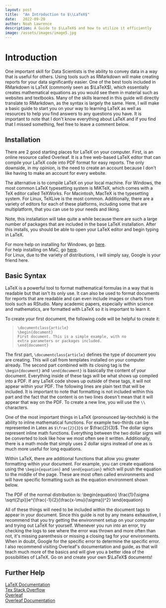 ```yaml
---
layout: post
title:  "An Introduction to $\\LaTeX$"
date:   2022-09-20
author: Noah Lawrence
description: A Guide to $\LaTeX$ and how to utilize it efficiently
image: /assets/images/image5.jpg
---
```

# Introduction
One important skill for Data Scientists is the ability to convey data in a way that is useful for others.  Using tools such as RMarkdown will make creating reports for your data significantly easier.  One of the best tools included in RMarkdown is LaTeX (commonly seen as $\LaTeX$), which essentially creates mathematical equations as you would see them in material such as websites and textbooks.  Many of the skills learned in this guide will directly translate to RMarkdown, as the syntax is largely the same. Here, I will make a basic guide to start you on your way to learning LaTeX as well as resources to help you find answers to any questions you have.  It is important to note that I don't know everything about LaTeX and if you find that I missed something, feel free to leave a comment below.

## Installation
There are 2 good starting places for LaTeX on your computer.  First, is an online resource called Overleaf.  It is a free web-based LaTeX editor that can compile your LaTeX code into PDF format for easy reports.  The only downside, in my opinion, is the need to create an account because I don't like having to make an account for every website.

The alternative is to compile LaTeX on your local machine.  For Windows, the most common LaTeX typesetting system is MiKTeX, which comes with a TeX editor called TeXWorks.  For Macintosh, MacTeX is the typesetting system.  For Linux, TeXLive is the most common.  Additionally, there are a variety of editors for each of these platforms, including some that are multiplatform, that you can use to your needs and liking.

Note, this installation will take quite a while because there are such a large number of packages that are included in the base LaTeX installation.  After this installs, you should be able to open your LaTeX editor and begin typing in LaTeX.

For more help on installing for Windows, go <a href="https://miktex.org/howto/install-miktex">here</a>.\
For help installing on MaC, go <a href="https://www.tug.org/mactex/index.html">here</a>.\
For Linux, due to the variety of distributions, I will simply say, Google is your friend here.

## Basic Syntax

LaTeX is a powerful tool to format mathematical formulas in a way that is readable but that isn't its only use.  It can also be used to format documents for reports that are readable and can even include images or charts from tools such as RStudio.  Many academic papers, especially within science and mathematics, are formatted with LaTeX so it is important to learn it.

To create your first document, the following code will be helpful to create it:
> `\documentclass{article}`\
> `\begin{document}`\
> `First document. This is a simple example, with no` \
> `extra parameters or packages included.`\
> `\end{document}`

The first part, `\documentclass{article}` defines the type of document you are creating.  This will call from templates installed on your computer already.  The second part combined with its closing tag is the `\begin{document}` and `\end{document}` is basically the content of your document.  Everything inside of these tags will be what shows up compiled into a PDF.  If any LaTeX code shows up outside of these tags, it will not appear within your PDF.  The following lines are plain text that will be included.  It is important to note that formatting is not included within this part and the fact that the content is on two lines doesn't mean that it will appear that way on the PDF.  To create a new line, you will use the `\\` characters.

One of the most important things in LaTeX (pronounced lay-tech/tek) is the ability to inline mathematical functions.  For example two-thirds can be represented in Latex as `$\frac{2}{3}$` or $\frac{2}{3}$.  The dollar signs represent inline math functions.  Everything between the two dollar signs will be converted to look like how we most often see it written.  Additionally, there is a math mode that simply uses 2 dollar signs instead of one as is much more useful for long equations.  

Within LaTeX, there are additional functions that allow you greater formatting within your document.  For example, you can create equations using the `\begin{equation}` and `\end{equation}` which will push the equation to the middle of the page.  These are most often called environments and will have specific formatting such as the equation environment shown below.

The PDF of the normal distribution is:
\begin{equation}
\frac{1}{\sigma \sqrt{2\pi}}e^{\frac{-1}{2}(\frac{x-\mu}{\sigma})^2}
\end{equation}

All of these things will need to be included within the document tags to appear in your document.  Since this guide is not by any means exhaustive, I recommend that you try getting the environment setup on your computer and trying out LaTeX for yourself.  Whenever you run into an error, try checking the logs to see where the error was thrown and more often than not, it's missing parenthesis or missing a closing tag for your environments.  When in doubt, Google for the specific error to determine the specific error.  I also recommend visiting Overleaf's documentation and guide, as that will teach much more of the basics and will give you a better idea of the possibilities of LaTeX.  Go on and create your own $\LaTeX$ documents!
## Further Help

<a href="https://www.latex-project.org/help/documentation/usrguide.pdf">LaTeX Documentation</a>\
<a href="https://tex.stackexchange.com/">Tex Stack Overflow</a>\
<a href="https://overleaf.com/">Overleaf</a>\
<a href="https://www.overleaf.com/learn">Overleaf Documentation</a>